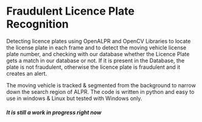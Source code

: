 # Fraudulent Licence Plate Recognition

Detecting licence plates using OpenALPR and OpenCV Libraries to locate the license plate in each frame and to detect the moving vehicle license plate number, and checking with our database whether the Licence Plate gets a match in our database or not. If it is present in the Database, the plate is not fraudulent, otherwise the licence plate is fraudulent and it creates an alert.

The moving vehicle is tracked & segmented from the background to narrow down the search region of ALPR. The code is written in python and easy to use in windows & Linux but tested with Windows only.


##### It is still a work in progress right now
